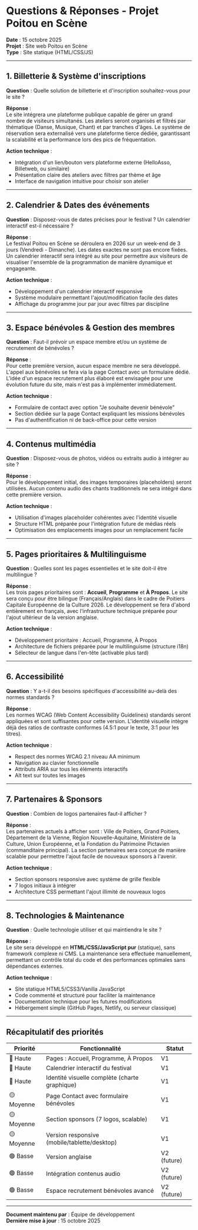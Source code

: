 # Questions & Réponses - Projet Poitou en Scène

**Date** : 15 octobre 2025  
**Projet** : Site web Poitou en Scène  
**Type** : Site statique (HTML/CSS/JS)

---

## 1. Billetterie & Système d'inscriptions

**Question** : Quelle solution de billetterie et d'inscription souhaitez-vous pour le site ?

**Réponse** :  
Le site intégrera une plateforme publique capable de gérer un grand nombre de visiteurs simultanés. Les ateliers seront organisés et filtrés par thématique (Danse, Musique, Chant) et par tranches d'âges. Le système de réservation sera externalisé vers une plateforme tierce dédiée, garantissant la scalabilité et la performance lors des pics de fréquentation.

**Action technique** :  
- Intégration d'un lien/bouton vers plateforme externe (HelloAsso, Billetweb, ou similaire)
- Présentation claire des ateliers avec filtres par thème et âge
- Interface de navigation intuitive pour choisir son atelier

---

## 2. Calendrier & Dates des événements

**Question** : Disposez-vous de dates précises pour le festival ? Un calendrier interactif est-il nécessaire ?

**Réponse** :  
Le festival Poitou en Scène se déroulera en 2026 sur un week-end de 3 jours (Vendredi - Dimanche). Les dates exactes ne sont pas encore fixées. Un calendrier interactif sera intégré au site pour permettre aux visiteurs de visualiser l'ensemble de la programmation de manière dynamique et engageante.

**Action technique** :  
- Développement d'un calendrier interactif responsive
- Système modulaire permettant l'ajout/modification facile des dates
- Affichage du programme jour par jour avec filtres par discipline

---

## 3. Espace bénévoles & Gestion des membres

**Question** : Faut-il prévoir un espace membre et/ou un système de recrutement de bénévoles ?

**Réponse** :  
Pour cette première version, aucun espace membre ne sera développé. L'appel aux bénévoles se fera via la page Contact avec un formulaire dédié. L'idée d'un espace recrutement plus élaboré est envisagée pour une évolution future du site, mais n'est pas à implémenter immédiatement.

**Action technique** :  
- Formulaire de contact avec option "Je souhaite devenir bénévole"
- Section dédiée sur la page Contact expliquant les missions bénévoles
- Pas d'authentification ni de back-office pour cette version

---

## 4. Contenus multimédia

**Question** : Disposez-vous de photos, vidéos ou extraits audio à intégrer au site ?

**Réponse** :  
Pour le développement initial, des images temporaires (placeholders) seront utilisées. Aucun contenu audio des chants traditionnels ne sera intégré dans cette première version.

**Action technique** :  
- Utilisation d'images placeholder cohérentes avec l'identité visuelle
- Structure HTML préparée pour l'intégration future de médias réels
- Optimisation des emplacements images pour un remplacement facile

---

## 5. Pages prioritaires & Multilinguisme

**Question** : Quelles sont les pages essentielles et le site doit-il être multilingue ?

**Réponse** :  
Les trois pages prioritaires sont : **Accueil**, **Programme** et **À Propos**. Le site sera conçu pour être bilingue (Français/Anglais) dans le cadre de Poitiers Capitale Européenne de la Culture 2026. Le développement se fera d'abord entièrement en français, avec l'infrastructure technique préparée pour l'ajout ultérieur de la version anglaise.

**Action technique** :  
- Développement prioritaire : Accueil, Programme, À Propos
- Architecture de fichiers préparée pour le multilinguisme (structure i18n)
- Sélecteur de langue dans l'en-tête (activable plus tard)

---

## 6. Accessibilité

**Question** : Y a-t-il des besoins spécifiques d'accessibilité au-delà des normes standards ?

**Réponse** :  
Les normes WCAG (Web Content Accessibility Guidelines) standards seront appliquées et sont suffisantes pour cette version. L'identité visuelle intègre déjà des ratios de contraste conformes (4.5:1 pour le texte, 3:1 pour les titres).

**Action technique** :  
- Respect des normes WCAG 2.1 niveau AA minimum
- Navigation au clavier fonctionnelle
- Attributs ARIA sur tous les éléments interactifs
- Alt text sur toutes les images

---

## 7. Partenaires & Sponsors

**Question** : Combien de logos partenaires faut-il afficher ?

**Réponse** :  
Les partenaires actuels à afficher sont : Ville de Poitiers, Grand Poitiers, Département de la Vienne, Région Nouvelle-Aquitaine, Ministère de la Culture, Union Européenne, et la Fondation du Patrimoine Pictavien (commanditaire principal). La section partenaires sera conçue de manière scalable pour permettre l'ajout facile de nouveaux sponsors à l'avenir.

**Action technique** :  
- Section sponsors responsive avec système de grille flexible
- 7 logos initiaux à intégrer
- Architecture CSS permettant l'ajout illimité de nouveaux logos

---

## 8. Technologies & Maintenance

**Question** : Quelle technologie utiliser et qui maintiendra le site ?

**Réponse** :  
Le site sera développé en **HTML/CSS/JavaScript pur** (statique), sans framework complexe ni CMS. La maintenance sera effectuée manuellement, permettant un contrôle total du code et des performances optimales sans dépendances externes.

**Action technique** :  
- Site statique HTML5/CSS3/Vanilla JavaScript
- Code commenté et structuré pour faciliter la maintenance
- Documentation technique pour les futures modifications
- Hébergement simple (GitHub Pages, Netlify, ou serveur classique)

---

## Récapitulatif des priorités

| Priorité | Fonctionnalité | Statut |
|----------|----------------|--------|
| 🔴 Haute | Pages : Accueil, Programme, À Propos | V1 |
| 🔴 Haute | Calendrier interactif du festival | V1 |
| 🔴 Haute | Identité visuelle complète (charte graphique) | V1 |
| 🟡 Moyenne | Page Contact avec formulaire bénévoles | V1 |
| 🟡 Moyenne | Section sponsors (7 logos, scalable) | V1 |
| 🟡 Moyenne | Version responsive (mobile/tablette/desktop) | V1 |
| 🟢 Basse | Version anglaise | V2 (future) |
| 🟢 Basse | Intégration contenus audio | V2 (future) |
| 🟢 Basse | Espace recrutement bénévoles avancé | V2 (future) |

---

**Document maintenu par** : Équipe de développement  
**Dernière mise à jour** : 15 octobre 2025
